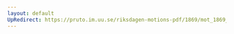 ```yaml
---
layout: default
UpRedirect: https://pruto.im.uu.se/riksdagen-motions-pdf/1869/mot_1869__ak__305/mot_1869__ak__305-003.pdf
---
```

